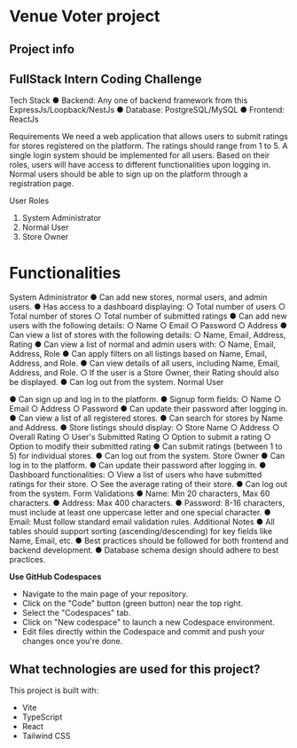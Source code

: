 # Venue Voter project

## Project info

## FullStack Intern Coding Challenge

Tech Stack
● Backend: Any one of backend framework from this ExpressJs/Loopback/NestJs
● Database: PostgreSQL/MySQL
● Frontend: ReactJs

Requirements
We need a web application that allows users to submit ratings for stores registered on the
platform. The ratings should range from 1 to 5.
A single login system should be implemented for all users. Based on their roles, users will
have access to different functionalities upon logging in.
Normal users should be able to sign up on the platform through a registration page.

User Roles
1. System Administrator
2. Normal User
3. Store Owner
   
# Functionalities
System Administrator
● Can add new stores, normal users, and admin users.
● Has access to a dashboard displaying:
○ Total number of users
○ Total number of stores
○ Total number of submitted ratings
● Can add new users with the following details:
○ Name
○ Email
○ Password
○ Address
● Can view a list of stores with the following details:
○ Name, Email, Address, Rating
● Can view a list of normal and admin users with:
○ Name, Email, Address, Role
● Can apply filters on all listings based on Name, Email, Address, and Role.
● Can view details of all users, including Name, Email, Address, and Role.
○ If the user is a Store Owner, their Rating should also be displayed.
● Can log out from the system.
Normal User

● Can sign up and log in to the platform.
● Signup form fields:
○ Name
○ Email
○ Address
○ Password
● Can update their password after logging in.
● Can view a list of all registered stores.
● Can search for stores by Name and Address.
● Store listings should display:
○ Store Name
○ Address
○ Overall Rating
○ User's Submitted Rating
○ Option to submit a rating
○ Option to modify their submitted rating
● Can submit ratings (between 1 to 5) for individual stores.
● Can log out from the system.
Store Owner
● Can log in to the platform.
● Can update their password after logging in.
● Dashboard functionalities:
○ View a list of users who have submitted ratings for their store.
○ See the average rating of their store.
● Can log out from the system.
Form Validations
● Name: Min 20 characters, Max 60 characters.
● Address: Max 400 characters.
● Password: 8-16 characters, must include at least one uppercase letter and one
special character.
● Email: Must follow standard email validation rules.
Additional Notes
● All tables should support sorting (ascending/descending) for key fields like Name,
Email, etc.
● Best practices should be followed for both frontend and backend development.
● Database schema design should adhere to best practices.

**Use GitHub Codespaces**

- Navigate to the main page of your repository.
- Click on the "Code" button (green button) near the top right.
- Select the "Codespaces" tab.
- Click on "New codespace" to launch a new Codespace environment.
- Edit files directly within the Codespace and commit and push your changes once you're done.

## What technologies are used for this project?

This project is built with:

- Vite
- TypeScript
- React
- Tailwind CSS
